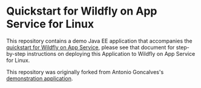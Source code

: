# Quickstart for Wildfly on App Service for Linux

This repository contains a demo Java EE application that accompanies the [quickstart for Wildfly on App Service](), please see that document for step-by-step instructions on deploying this Application to Wildfly on App Service for Linux.

This repository was originally forked from Antonio Goncalves's [demonstration application](https://github.com/agoncal/agoncal-application-petstore-ee7).
